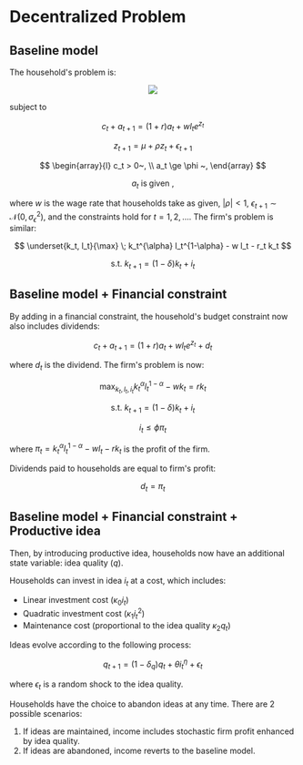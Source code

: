 # Decentralized Problem

## Baseline model

The household's problem is:

<p align="center">
  <img src="https://latex.codecogs.com/svg.latex?\color{white}\underset{\lbrace%20c_t%20\rbrace_{t=0}^{\infty}%20,\lbrace%20a_{t+1}%20\rbrace_{t=0}^{\infty}}{\max\;}\mathbb{E}_0\sum_{t=0}^{\infty}\beta^t\frac{c_t^{1-\sigma}}{1-\sigma}\;\textrm{,}" />
</p>

subject to

$$
c_t + a_{t+1} = (1 + r)a_t + w l_t e^{z_t}
$$

$$
z_{t+1} = \mu + \rho z_t + \epsilon_{t+1}
$$

$$
\begin{array}{l} 
c_t > 0~, \\
a_t \ge \phi ~, 
\end{array}
$$

$$
a_t ~\textrm{is}\;\textrm{given}~,
$$

where $w$ is the wage rate that households take as given, $|\rho| < 1$, $\epsilon_{t+1} \sim \mathcal{N}(0, \sigma_{\epsilon}^2)$, and the constraints hold for $t=1,2,\ldots$. The firm's problem is similar:

$$
\underset{k_t, l_t}{\max} \; k_t^{\alpha} l_t^{1-\alpha} - w l_t - r_t k_t
$$

$$
\textrm{s.t.}~k_{t+1} = (1-\delta)k_t + i_t
$$

## Baseline model + Financial constraint

By adding in a financial constraint, the household's budget constraint now also includes dividends:

$$
c_t + a_{t+1} = (1 + r)a_t + w l_t e^{z_t} + d_t
$$

where $d_t$ is the dividend. The firm's problem is now:

$$
\max_{k_t, l_t, i_t} k_t^{\alpha} l_t^{1-\alpha} - w k_t = r k_t
$$

$$
\textrm{s.t.}~k_{t+1} = (1 - \delta)k_t + i_t
$$

$$
i_t \leq \phi \pi_t
$$

where $\pi_t = k_t^{\alpha} l_t^{1-\alpha} - w l_t - r k_t$ is the profit of the firm.

Dividends paid to households are equal to firm's profit:

$$
d_t = \pi_t
$$

## Baseline model + Financial constraint + Productive idea

Then, by introducing productive idea, households now have an additional state variable: idea quality ($q$).

Households can invest in idea $i_t$ at a cost, which includes:

- Linear investment cost ($\kappa_0 i_t$)
- Quadratic investment cost ($\kappa_1 i_t^2$)
- Maintenance cost (proportional to the idea quality $\kappa_2 q_t$)

Ideas evolve according to the following process:

$$
q_{t+1} = (1 - \delta_q) q_t + \theta i_t^{\eta} + \epsilon_t
$$

where $\epsilon_t$ is a random shock to the idea quality.

Households have the choice to abandon ideas at any time. There are 2 possible scenarios:

1. If ideas are maintained, income includes stochastic firm profit enhanced by idea quality.
2. If ideas are abandoned, income reverts to the baseline model.
